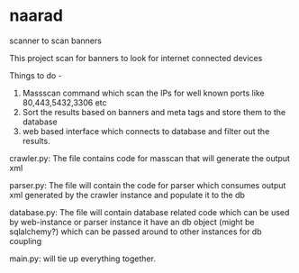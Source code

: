 # naarad
scanner to scan banners

This project scan for banners to look for internet connected devices

Things to do - 

1. Massscan command which scan the IPs for well known ports like 80,443,5432,3306 etc
2. Sort the results based on banners and meta tags and store them to the database
3. web based interface which connects to database and filter out the results.

crawler.py:
	The file contains code for masscan that will generate the output xml


parser.py:
	The file will contain the code for parser which consumes output xml generated by the crawler
instance and populate it to the db

database.py:
	The file will contain database related code which can be used by web-instance or parser instance
it have an db object (might be sqlalchemy?) which can be passed around to other instances for db coupling

main.py:
	will tie up everything together.

